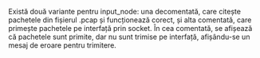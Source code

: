Există două variante pentru input_node: una decomentată, care citește pachetele din fișierul .pcap și funcționează corect, și alta comentată, care primește pachetele pe interfață prin socket. În cea comentată, se afișează că pachetele sunt primite, dar nu sunt trimise pe interfață, afișându-se un mesaj de eroare pentru trimitere.

